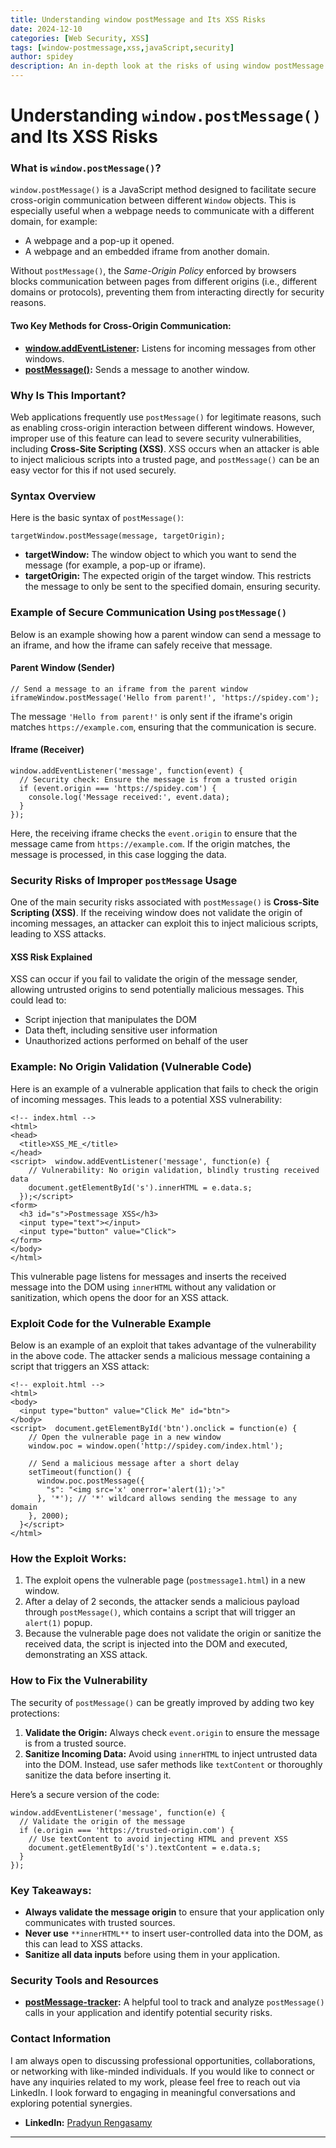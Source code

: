 ```yaml
---
title: Understanding window postMessage and Its XSS Risks
date: 2024-12-10
categories: [Web Security, XSS]
tags: [window-postmessage,xss,javaScript,security]
author: spidey
description: An in-depth look at the risks of using window postMessage and how improper use can lead to XSS vulnerabilities.
---
```


# Understanding `window.postMessage()` and Its XSS Risks

### What is `window.postMessage()`?

`window.postMessage()` is a JavaScript method designed to facilitate secure cross-origin communication between different `Window` objects. This is especially useful when a webpage needs to communicate with a different domain, for example:

- A webpage and a pop-up it opened.
- A webpage and an embedded iframe from another domain.

Without `postMessage()`, the _Same-Origin Policy_ enforced by browsers blocks communication between pages from different origins (i.e., different domains or protocols), preventing them from interacting directly for security reasons.

#### Two Key Methods for Cross-Origin Communication:

- [**window.addEventListener**](https://developer.mozilla.org/en-US/docs/Web/API/Window/postMessage)**:** Listens for incoming messages from other windows.
- [**postMessage()**](https://developer.mozilla.org/en-US/docs/Web/API/Window/postMessage)**:** Sends a message to another window.

### Why Is This Important?

Web applications frequently use `postMessage()` for legitimate reasons, such as enabling cross-origin interaction between different windows. However, improper use of this feature can lead to severe security vulnerabilities, including **Cross-Site Scripting (XSS)**. XSS occurs when an attacker is able to inject malicious scripts into a trusted page, and `postMessage()` can be an easy vector for this if not used securely.

### Syntax Overview

Here is the basic syntax of `postMessage()`:

```
targetWindow.postMessage(message, targetOrigin);
```

- **targetWindow:** The window object to which you want to send the message (for example, a pop-up or iframe).
- **targetOrigin:** The expected origin of the target window. This restricts the message to only be sent to the specified domain, ensuring security.

### Example of Secure Communication Using `postMessage()`

Below is an example showing how a parent window can send a message to an iframe, and how the iframe can safely receive that message.

#### Parent Window (Sender)

```
// Send a message to an iframe from the parent window  
iframeWindow.postMessage('Hello from parent!', 'https://spidey.com');
```

The message `'Hello from parent!'` is only sent if the iframe's origin matches `https://example.com`, ensuring that the communication is secure.

#### Iframe (Receiver)

```
window.addEventListener('message', function(event) {  
  // Security check: Ensure the message is from a trusted origin  
  if (event.origin === 'https://spidey.com') {  
    console.log('Message received:', event.data);  
  }  
});
```

Here, the receiving iframe checks the `event.origin` to ensure that the message came from `https://example.com`. If the origin matches, the message is processed, in this case logging the data.

### Security Risks of Improper `postMessage` Usage

One of the main security risks associated with `postMessage()` is **Cross-Site Scripting (XSS)**. If the receiving window does not validate the origin of incoming messages, an attacker can exploit this to inject malicious scripts, leading to XSS attacks.

#### XSS Risk Explained

XSS can occur if you fail to validate the origin of the message sender, allowing untrusted origins to send potentially malicious messages. This could lead to:

- Script injection that manipulates the DOM
- Data theft, including sensitive user information
- Unauthorized actions performed on behalf of the user

### Example: No Origin Validation (Vulnerable Code)

Here is an example of a vulnerable application that fails to check the origin of incoming messages. This leads to a potential XSS vulnerability:

```
<!-- index.html -->  
<html>  
<head>  
  <title>XSS_ME_</title>  
</head>  
<script>  window.addEventListener('message', function(e) {  
    // Vulnerability: No origin validation, blindly trusting received data  
    document.getElementById('s').innerHTML = e.data.s;  
  });</script>  
<form>  
  <h3 id="s">Postmessage XSS</h3>             
  <input type="text"></input>                              
  <input type="button" value="Click">  
</form>  
</body>  
</html>
```
This vulnerable page listens for messages and inserts the received message into the DOM using `innerHTML` without any validation or sanitization, which opens the door for an XSS attack.

### Exploit Code for the Vulnerable Example

Below is an example of an exploit that takes advantage of the vulnerability in the above code. The attacker sends a malicious message containing a script that triggers an XSS attack:

```
<!-- exploit.html -->  
<html>  
<body>  
  <input type="button" value="Click Me" id="btn">  
</body>  
<script>  document.getElementById('btn').onclick = function(e) {    
    // Open the vulnerable page in a new window  
    window.poc = window.open('http://spidey.com/index.html');  
      
    // Send a malicious message after a short delay  
    setTimeout(function() {         
      window.poc.postMessage({  
        "s": "<img src='x' onerror='alert(1);'>"  
      }, '*'); // '*' wildcard allows sending the message to any domain  
    }, 2000);  
  }</script>  
</html>
```
### How the Exploit Works:

1. The exploit opens the vulnerable page (`postmessage1.html`) in a new window.
2. After a delay of 2 seconds, the attacker sends a malicious payload through `postMessage()`, which contains a script that will trigger an `alert(1)` popup.
3. Because the vulnerable page does not validate the origin or sanitize the received data, the script is injected into the DOM and executed, demonstrating an XSS attack.

### How to Fix the Vulnerability

The security of `postMessage()` can be greatly improved by adding two key protections:

1. **Validate the Origin:** Always check `event.origin` to ensure the message is from a trusted source.
2. **Sanitize Incoming Data:** Avoid using `innerHTML` to inject untrusted data into the DOM. Instead, use safer methods like `textContent` or thoroughly sanitize the data before inserting it.

Here’s a secure version of the code:

```
window.addEventListener('message', function(e) {  
  // Validate the origin of the message  
  if (e.origin === 'https://trusted-origin.com') {  
    // Use textContent to avoid injecting HTML and prevent XSS  
    document.getElementById('s').textContent = e.data.s;  
  }  
});
```

### Key Takeaways:

- **Always validate the message origin** to ensure that your application only communicates with trusted sources.
- **Never use** `**innerHTML**` to insert user-controlled data into the DOM, as this can lead to XSS attacks.
- **Sanitize all data inputs** before using them in your application.

### Security Tools and Resources

- [**postMessage-tracker**](https://github.com/fransr/postMessage-tracker)**:** A helpful tool to track and analyze `postMessage()` calls in your application and identify potential security risks.

### Contact Information

I am always open to discussing professional opportunities, collaborations, or networking with like-minded individuals. If you would like to connect or have any inquiries related to my work, please feel free to reach out via LinkedIn. I look forward to engaging in meaningful conversations and exploring potential synergies.

- **LinkedIn:** [Pradyun Rengasamy](https://www.linkedin.com/in/pradyun-rengasamy)


---
